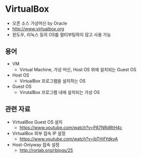 # VirtualBox
* 오픈 소스 가상머신 by Oracle
* http://www.virtualbox.org
* 윈도우, 리눅스 등의 OS를 멀티부팅하지 않고 사용 가능

## 용어
* VM
  * Virtual Machine, 가상 머신, Host OS 위에 설치되는 Guest OS
* Host OS
  * VirtualBox 프로그램을 설치하는 OS
* Guest OS
  * VirutalBox 프로그램 내에 설치되는 가상 OS
  
## 관련 자료
* VirtualBox Guest OS 설치
  * https://www.youtube.com/watch?v=P87NRdRtH4c
* VirtualBox 외부 접속 IP 설정
  * https://www.youtube.com/watch?v=jbTHifYdkyA
* Host-Onlyway 접속 설정
  * http://rorlab.org/rblogs/25